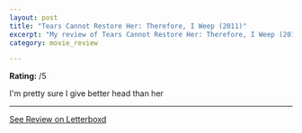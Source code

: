 ```yaml
---
layout: post
title: "Tears Cannot Restore Her: Therefore, I Weep (2011)"
excerpt: "My review of Tears Cannot Restore Her: Therefore, I Weep (2011)"
category: movie_review

---
```


**Rating:** /5

I'm pretty sure I give better head than her

<hr>

[See Review on Letterboxd](https://boxd.it/4KmRuN)
